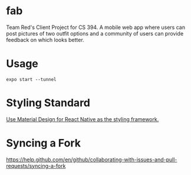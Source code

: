 # fab

Team Red's Client Project for CS 394. A mobile web app where users can post pictures of two outfit options and a community of users can provide feedback on which looks better.

# Usage

`expo start --tunnel`

# Styling Standard

[Use Material Design for React Native as the styling framework.](https://callstack.github.io/react-native-paper/index.html)

# Syncing a Fork
https://help.github.com/en/github/collaborating-with-issues-and-pull-requests/syncing-a-fork
